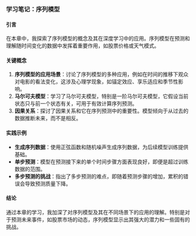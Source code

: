 ### 学习笔记：序列模型

#### 引言
在本章中，我探索了序列模型的概念及其在深度学习中的应用。序列模型在预测和理解随时间变化的数据中发挥着重要作用，如股票价格或天气模式。

#### 关键概念
1. **序列模型的应用场景**：讨论了序列模型的多种应用，例如在时间的推移下观众对电影的看法变化，这涉及心理学现象，如锚定效应、享乐适应和季节性影响。
2. **马尔可夫模型**：学习了马尔可夫模型，特别是一阶马尔可夫模型，它假设当前状态只与前一个状态有关，可用于有效计算序列预测。
3. **因果关系**：探讨了因果关系和它在序列预测中的重要性。模型倾向于从过去的数据推断未来，而不是相反。

#### 实践示例
- **生成序列数据**：使用正弦函数和随机噪声生成序列数据，为后续模型训练提供基础。
- **单步预测**：模型在预测接下来的单个时间步骤方面表现良好，即便是超过训练数据的范围。
- **多步预测的挑战**：指出了多步预测的难点，即随着预测步骤的增加，累积的错误会导致预测质量下降。

#### 结论
通过本章的学习，我加深了对序列模型及其在不同场景下的应用的理解。特别是对于预测未来事件，如股票市场的动态，序列模型显示出其强大的潜力和一些固有的挑战。